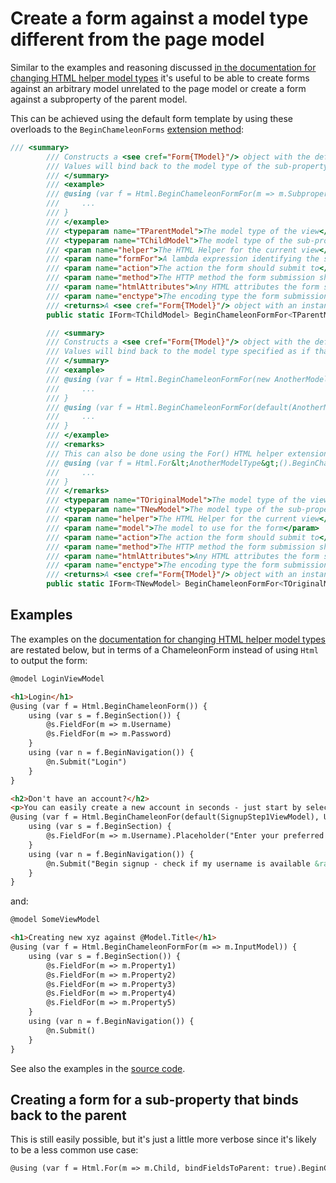 # Create a form against a model type different from the page model

Similar to the examples and reasoning discussed [in the documentation for changing HTML helper model types](html-helper-context.md) it's useful to be able to create forms against an arbitrary model unrelated to the page model or create a form against a subproperty of the parent model.

This can be achieved using the default form template by using these overloads to the `BeginChameleonForms` [extension method](the-form.md):

```csharp
/// <summary>
        /// Constructs a <see cref="Form{TModel}"/> object with the default ChameleonForms template renderer using a sub-property of the current model as the model.
        /// Values will bind back to the model type of the sub-property as if that was the model all along.
        /// </summary>
        /// <example>
        /// @using (var f = Html.BeginChameleonFormFor(m => m.Subproperty, ...)) {
        ///     ...
        /// }
        /// </example>
        /// <typeparam name="TParentModel">The model type of the view</typeparam>
        /// <typeparam name="TChildModel">The model type of the sub-property to construct the form for</typeparam>
        /// <param name="helper">The HTML Helper for the current view</param>
        /// <param name="formFor">A lambda expression identifying the sub-property to construct the form for</param>
        /// <param name="action">The action the form should submit to</param>
        /// <param name="method">The HTTP method the form submission should use</param>
        /// <param name="htmlAttributes">Any HTML attributes the form should use</param>
        /// <param name="enctype">The encoding type the form submission should use</param>
        /// <returns>A <see cref="Form{TModel}"/> object with an instance of the default form template renderer.</returns>
        public static IForm<TChildModel> BeginChameleonFormFor<TParentModel, TChildModel>(this IHtmlHelper<TParentModel> helper, Expression<Func<TParentModel, TChildModel>> formFor, string action = "", FormMethod method = FormMethod.Post, HtmlAttributes htmlAttributes = null, EncType? enctype = null)

        /// <summary>
        /// Constructs a <see cref="Form{TModel}"/> object with the default ChameleonForms template renderer using the given model type and instance.
        /// Values will bind back to the model type specified as if that was the model all along.
        /// </summary>
        /// <example>
        /// @using (var f = Html.BeginChameleonFormFor(new AnotherModelType(), ...)) {
        ///     ...
        /// }
        /// @using (var f = Html.BeginChameleonFormFor(default(AnotherModelType), ...)) {
        ///     ...
        /// }
        /// </example>
        /// <remarks>
        /// This can also be done using the For() HTML helper extension method and just a type:
        /// @using (var f = Html.For&lt;AnotherModelType&gt;().BeginChameleonForm(...)) {
        ///     ...
        /// }
        /// </remarks>
        /// <typeparam name="TOriginalModel">The model type of the view</typeparam>
        /// <typeparam name="TNewModel">The model type of the sub-property to construct the form for</typeparam>
        /// <param name="helper">The HTML Helper for the current view</param>
        /// <param name="model">The model to use for the form</param>
        /// <param name="action">The action the form should submit to</param>
        /// <param name="method">The HTTP method the form submission should use</param>
        /// <param name="htmlAttributes">Any HTML attributes the form should use</param>
        /// <param name="enctype">The encoding type the form submission should use</param>
        /// <returns>A <see cref="Form{TModel}"/> object with an instance of the default form template renderer.</returns>
        public static IForm<TNewModel> BeginChameleonFormFor<TOriginalModel, TNewModel>(this IHtmlHelper<TOriginalModel> helper, TNewModel model, string action = "", FormMethod method = FormMethod.Post, HtmlAttributes htmlAttributes = null, EncType? enctype = null)
```

## Examples

The examples on the [documentation for changing HTML helper model types](html-helper-context.md) are restated below, but in terms of a ChameleonForm instead of using `Html` to output the form:

```html
@model LoginViewModel

<h1>Login</h1>
@using (var f = Html.BeginChameleonForm()) {
    using (var s = f.BeginSection()) {
        @s.FieldFor(m => m.Username)
        @s.FieldFor(m => m.Password)
    }
    using (var n = f.BeginNavigation()) {
        @n.Submit("Login")
    }
}

<h2>Don't have an account?</h2>
<p>You can easily create a new account in seconds - just start by selecting a username below.</p>
@using (var f = Html.BeginChameleonFor(default(SignupStep1ViewModel), Url.Action("Step1", "Signup"))) {
    using (var s = f.BeginSection) {
        @s.FieldFor(m => m.Username).Placeholder("Enter your preferred username")
    }
    using (var n = f.BeginNavigation()) {
        @n.Submit("Begin signup - check if my username is available &raquo;".ToHtml())
    }
}
```

and:

```html
@model SomeViewModel

<h1>Creating new xyz against @Model.Title</h1>
@using (var f = Html.BeginChameleonFormFor(m => m.InputModel)) {
    using (var s = f.BeginSection()) {
        @s.FieldFor(m => m.Property1)
        @s.FieldFor(m => m.Property2)
        @s.FieldFor(m => m.Property3)
        @s.FieldFor(m => m.Property4)
        @s.FieldFor(m => m.Property5)
    }
    using (var n = f.BeginNavigation()) {
        @n.Submit()
    }
}
```

See also the examples in the [source code](https://github.com/MRCollective/ChameleonForms/blob/master/ChameleonForms.Example/Views/ExampleForms/ChangingContext.cshtml).

## Creating a form for a sub-property that binds back to the parent

This is still easily possible, but it's just a little more verbose since it's likely to be a less common use case:

```html
@using (var f = Html.For(m => m.Child, bindFieldsToParent: true).BeginChameleonForm(...)) { ... }
```
